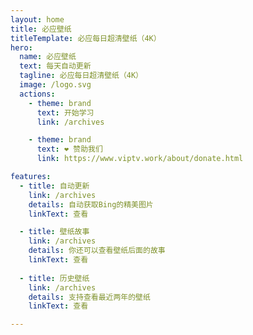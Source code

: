 ```yaml
---
layout: home
title: 必应壁纸 
titleTemplate: 必应每日超清壁纸（4K）
hero:
  name: 必应壁纸 
  text: 每天自动更新
  tagline: 必应每日超清壁纸（4K）
  image: /logo.svg
  actions:
    - theme: brand
      text: 开始学习
      link: /archives

    - theme: brand
      text: ❤️ 赞助我们
      link: https://www.viptv.work/about/donate.html  

features:
  - title: 自动更新
    link: /archives
    details: 自动获取Bing的精美图片
    linkText: 查看

  - title: 壁纸故事
    link: /archives
    details: 你还可以查看壁纸后面的故事
    linkText: 查看  
    
  - title: 历史壁纸
    link: /archives
    details: 支持查看最近两年的壁纸
    linkText: 查看   

---
```


<confetti />
